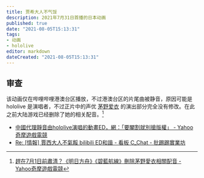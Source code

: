 ```yaml
---
title: 贾希大人不气馁
description: 2021年7月31日首播的日本动画
published: true
date: "2021-08-05T15:13:31"
tags:
- 动画 
- hololive
editor: markdown
dateCreated: "2021-08-05T15:13:31"
---
```


## 审查

该动画仅在哔哩哔哩港澳台区播放，不过港澳台区的片尾曲被静音，原因可能是 hololive 是演唱者，不过正片中的声优 [茅野爱衣](/people/茅野爱衣.md) 的演出部分完全没有修改。在此之前大陆游戏已经删除了她的相关配音。[^kayanomi]

[^kayanomi]: [趕在7月1日前肅清？《明日方舟》《碧藍航線》刪除茅野愛衣相關配音 - Yahoo奇摩遊戲電競](https://games.yahoo.com.tw/kayanomi-023617998.html)

+ [中國代理靜音由hololive演唱的動畫ED，網：「要閹割就別搶版權」 - Yahoo奇摩遊戲電競](https://games.yahoo.com.tw/the-great-jahy-will-not-be-defeated-032510695.html)
+ [Re: [情報] 賈西大人不氣餒 bilibili ED和諧 - 看板 C_Chat - 批踢踢實業坊](https://web.archive.org/web/20210805071114/https://www.ptt.cc/bbs/C_Chat/M.1627758038.A.766.html)
